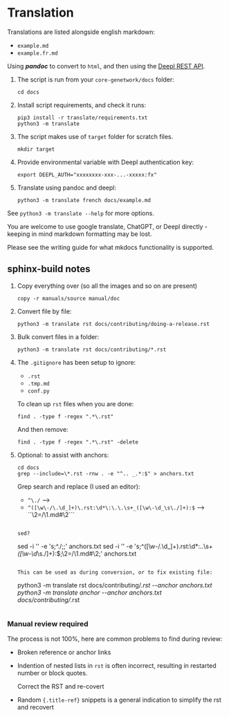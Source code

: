 # Translation

Translations are listed alongside english markdown:

* `example.md`
* `example.fr.md`

Using ***pandoc*** to convert to `html`, and then using the [Deepl REST API](http://deepl.com).

1. The script is run from your ``core-genetwork/docs`` folder:

   ```
   cd docs
   ```

2. Install script requirements, and check it runs:

   ```
   pip3 install -r translate/requirements.txt
   python3 -m translate
   ```

3. The script makes use of ``target`` folder for scratch files.

   ```
   mkdir target
   ```

4. Provide environmental variable with Deepl authentication key:

   ```
   export DEEPL_AUTH="xxxxxxxx-xxx-...-xxxxx:fx"
   ```

5. Translate using pandoc and deepl:

   ```
   python3 -m translate french docs/example.md
   ```

See ``python3 -m translate --help`` for more options.

You are welcome to use  google translate, ChatGPT, or Deepl directly - keeping in mind markdown formatting may be lost.

Please see the writing guide for what mkdocs functionality is supported.

## sphinx-build notes

1. Copy everything over (so all the images and so on are present)
   
   ```
   copy -r manuals/source manual/doc
   ```

2. Convert file by file:
   
   ```
   python3 -m translate rst docs/contributing/doing-a-release.rst
   ```

3. Bulk convert files in a folder:
   
   ```
   python3 -m translate rst docs/contributing/*.rst
   ```

4. The ``.gitignore`` has been setup to ignore:
   
   * ``.rst``
   * ``.tmp.md``
   * ``conf.py``
   
   To clean up ``rst`` files when you are done:
   
   ```
   find . -type f -regex ".*\.rst" 
   ```
   
   And then remove:
   ```
   find . -type f -regex ".*\.rst" -delete 
   ```

5. Optional: to assist with anchors:

   ```
   cd docs
   grep --include=\*.rst -rnw . -e "^.. _.*:$" > anchors.txt
   ```

   Grep search and replace (I used an editor):

   * ``^\./`` -->  `` ``
   * ``^([\w\-/\.\d_]+)\.rst:\d*\:\.\.\s+_([\w\-\d_\s\./]+):$`` --> ``\2=/\1.md#\2```
   ```
   
   sed?
   ```
   sed -i '' -e 's;^\./;;' anchors.txt
   sed -i '' -e 's;^([\w\-/\.\d_]+)\.rst:\d*\:\.\.\s+_([\w\-\d_\s\./]+):$;\2=/\1.md#\2;' anchors.txt
   ```
   
   This can be used as during conversion, or to fix existing file:
   ```
   python3 -m translate rst docs/contributing/*.rst --anchor anchors.txt
   python3 -m translate anchor --anchor anchors.txt docs/contributing/*.rst
   ```

### Manual review required

The process is not 100%, here are common problems to find during review:

* Broken reference or anchor links

* Indention of nested lists in ``rst`` is often incorrect, resulting in restarted number or block quotes.
  
  Correct the RST and re-covert
  
* Random ``{.title-ref}`` snippets is a general indication to simplify the rst and recovert
